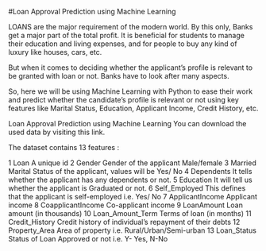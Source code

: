 #Loan Approval Prediction using Machine Learning


LOANS are the major requirement of the modern world. By this only, Banks get a major part of the total profit. It is beneficial for students to manage their education and living expenses, and for people to buy any kind of luxury like houses, cars, etc.

But when it comes to deciding whether the applicant’s profile is relevant to be granted with loan or not. Banks have to look after many aspects.

So, here we will be using Machine Learning with Python to ease their work and predict whether the candidate’s profile is relevant or not using key features like Marital Status, Education, Applicant Income, Credit History, etc.

Loan Approval Prediction using Machine Learning
You can download the used data by visiting this link.

The dataset contains 13 features : 

1	Loan	A unique id 
2	Gender	Gender of the applicant Male/female
3	Married	Marital Status of the applicant, values will be Yes/ No
4	Dependents	It tells whether the applicant has any dependents or not.
5	Education	It will tell us whether the applicant is Graduated or not.
6	Self_Employed	This defines that the applicant is self-employed i.e. Yes/ No
7	ApplicantIncome	Applicant income
8	CoapplicantIncome	Co-applicant income
9	LoanAmount	Loan amount (in thousands)
10	Loan_Amount_Term	Terms of loan (in months)
11	Credit_History	Credit history of individual’s repayment of their debts
12	Property_Area	Area of property i.e. Rural/Urban/Semi-urban 
13	Loan_Status	Status of Loan Approved or not i.e. Y- Yes, N-No 
